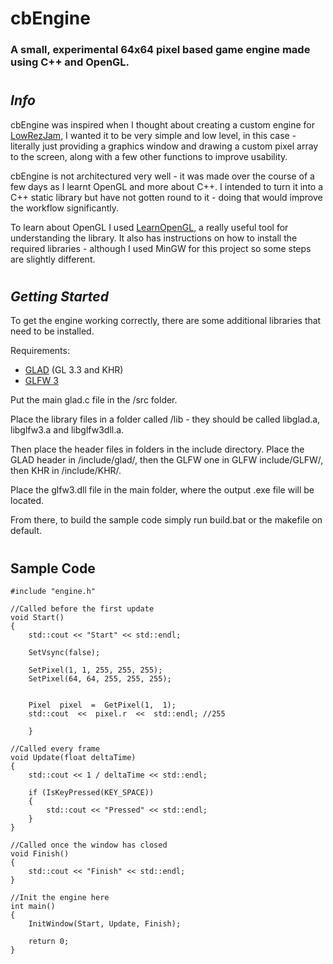 # cbEngine

### A small, experimental 64x64 pixel based game engine made using C++ and OpenGL.

#

## *Info*
cbEngine was inspired when I thought about creating a custom engine for [LowRezJam](https://itch.io/jam/lowrezjam-2022), I wanted it to be very simple and low level, in this case - literally just providing a graphics window and drawing a custom pixel array to the screen, along with a few other functions to improve usability.

cbEngine is not architectured very well - it was made over the course of a few days as I learnt OpenGL and more about C++. I intended to turn it into a C++ static library but have not gotten round to it - doing that would improve the workflow significantly.

To learn about OpenGL I used [LearnOpenGL](https://learnopengl.com/), a really useful tool for understanding the library. It also has instructions on how to install the required libraries - although I used MinGW for this project so some steps are slightly different.
#
##  *Getting Started*

To get the engine working correctly, there are some additional libraries that need to be installed.  

Requirements:
- [GLAD](https://glad.dav1d.de/) (GL 3.3 and KHR)
- [GLFW 3](https://www.glfw.org/)

Put the main glad.c file in the /src folder.

Place the library files in a folder called /lib - they should be called libglad.a, libglfw3.a and libglfw3dll.a.

Then place the header files in folders in the include directory.
Place the GLAD header in /include/glad/, then the GLFW one in GLFW include/GLFW/, then KHR in /include/KHR/.

Place the glfw3.dll file in the main folder, where the output .exe file will be located.

From there, to build the sample code simply run build.bat or the makefile on default.
#
## Sample Code

    #include "engine.h"
    
    //Called before the first update
    void Start()
    {
        std::cout << "Start" << std::endl;
    
        SetVsync(false);
    
        SetPixel(1, 1, 255, 255, 255);
        SetPixel(64, 64, 255, 255, 255);
          

	    Pixel  pixel  =  GetPixel(1,  1);
	    std::cout  <<  pixel.r  <<  std::endl; //255
	    
        }
    
    //Called every frame
    void Update(float deltaTime)
    {
        std::cout << 1 / deltaTime << std::endl;
    
        if (IsKeyPressed(KEY_SPACE))
        {
            std::cout << "Pressed" << std::endl;
        }
    }
    
    //Called once the window has closed
    void Finish()
    {
        std::cout << "Finish" << std::endl;
    }
    
    //Init the engine here
    int main()
    {
        InitWindow(Start, Update, Finish);
       
        return 0;
    }
